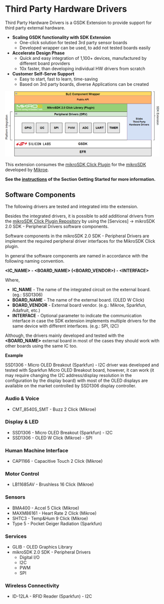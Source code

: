 # Third Party Hardware Drivers

Third Party Hardware Drivers is a GSDK Extension to provide support for third party external hardware.

- **Scaling GSDK functionality with SDK Extension**
   - One-click solution for tested 3rd party sensor boards
   - Developed wrapper can be used, to add not tested boards easily
- **Accelerate Design Phase**
  - Quick and easy integration of 1,100+ devices, manufactured by different board providers
  - 10x faster, than developing individual HW drivers from scratch
- **Customer Self-Serve Support**
  - Easy to start, fast to learn, time-saving
  - Based on 3rd party boards, diverse Applications can be created


![ThirdPartyHwDrvExt](doc/layers.png)

This extension consumes the [mikroSDK Click Plugin](https://github.com/MikroElektronika/mikrosdk_click_v2) for the [mikroSDK](https://github.com/MikroElektronika/mikrosdk_v2) developed by [Mikroe](https://www.mikroe.com/).


**See the [instructions](/application-examples/<docspace-docleaf-version>/ae-getting-started/how-do-you-use-it#adding-sdk-extensions-for-hardware-drivers) of the Section Getting Started for more information.**

## Software Components

The following drivers are tested and integrated into the extension. 

Besides the integrated drivers, it is possible to add additional drivers from the [mikroSDK Click Plugin Repository](https://github.com/MikroElektronika/mikrosdk_click_v2) by using the [Services] -> mikroSDK 2.0 SDK - Peripheral Drivers software components.

Software components in the mikroSDK 2.0 SDK - Peripheral Drivers are implement the required peripheral driver interfaces for the MikroSDK Click plugin.

In general the software components are named in accordance with the following naming convention.

**<IC_NAME> - <BOARD_NAME> (<BOARD_VENDOR>) - \<INTERFACE>**

Where,
  - **IC_NAME** - The name of the integrated circuit on the external board. (eg.: SSD1306) 
  - **BOARD_NAME** - The name of the external board. (OLED W Click) 
  - **BOARD_VENDOR** - External board vendor. (e.g.: Mikroe, Sparkfun, Adafruit, etc.)
  - **INTERFACE** - Optional parameter to indicate the communication interface in case the SDK extension implements multiple drivers for the same device with different interfaces. (e.g.: SPI, I2C)

Although, the drivers mainly developed and tested with the **<BOARD_NAME>** external board in most of the cases they should work with other boards using the same IC too.

 **Example**

 SSD1306 - Micro OLED Breakout (Sparkfun) - I2C driver was developed and tested with Sparkfun Micro OLED Breakout board, however, it can work (it may require changing the I2C address/display resolution in the configuration by the display board) with most of the OLED displays are available on the market controlled by SSD1306 display controller.


### **Audio & Voice**
 - CMT_8540S_SMT - Buzz 2 Click (Mikroe)

### **Display & LED**
 - SSD1306 - Micro OLED Breakout (Sparkfun) - I2C
 - SSD1306 - OLED W Click (Mikroe) - SPI

### **Human Machine Interface**
 - CAP1166 - Capacitive Touch 2 Click (Mikroe)

### **Motor Control**
 - LB11685AV - Brushless 16 Click (Mikroe)

### **Sensors**
 - BMA400 - Accel 5 Click (Mikroe)
 - MAXM86161 - Heart Rate 2 Click (Mikroe)
 - SHTC3 - Temp&Hum 9 Click (Mikroe)
 - Type 5 - Pocket Geiger Radiation (Sparkfun)

### **Services**
 - GLIB - OLED Graphics Library
 - mikroSDK 2.0 SDK - Peripheral Drivers
   - Digital I/O
   - I2C
   - PWM
   - SPI

### **Wireless Connectivity**
 - ID-12LA - RFID Reader (Sparkfun) - I2C